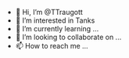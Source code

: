- 👋 Hi, I’m @TTraugott
- 👀 I’m interested in Tanks
- 🌱 I’m currently learning ...
- 💞️ I’m looking to collaborate on ...
- 📫 How to reach me ...

<!---
TTraugott/TTraugott is a ✨ special ✨ repository because its `README.md` (this file) appears on your GitHub profile.
You can click the Preview link to take a look at your changes.
--->
